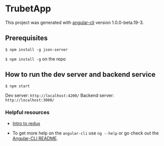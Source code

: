 # TrubetApp

This project was generated with [angular-cli](https://github.com/angular/angular-cli) version 1.0.0-beta.19-3.

## Prerequisites
`$ npm install -g json-server`

`$ npm install -g` on the repo

## How to run the dev server and backend service
`$ npm start`

Dev server: `http://localhost:4200/`
Backend server: `http://localhost:3000/`

### Helpful resources

* [Intro to redux](https://www.smashingmagazine.com/2016/06/an-introduction-to-redux/)

* To get more help on the `angular-cli` use `ng --help` or go check out the [Angular-CLI README](https://github.com/angular/angular-cli/blob/master/README.md).

